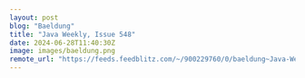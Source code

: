 ```yaml
---
layout: post
blog: "Baeldung"
title: "Java Weekly, Issue 548"
date: 2024-06-28T11:40:30Z
image: images/baeldung.png
remote_url: "https://feeds.feedblitz.com/~/900229760/0/baeldung~Java-Weekly-Issue"
---
```


